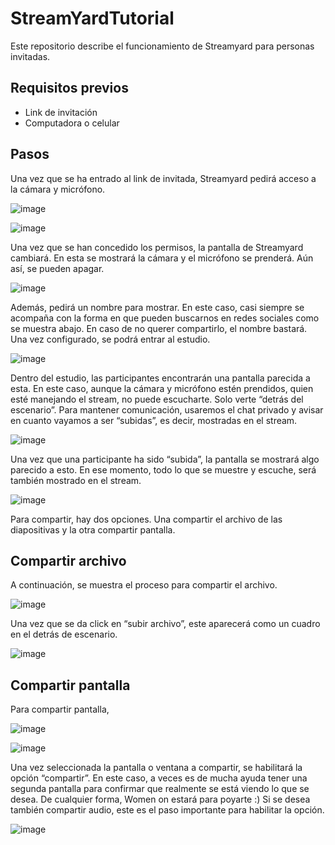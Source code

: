 # StreamYardTutorial
Este repositorio describe el funcionamiento de Streamyard para personas invitadas.
## Requisitos previos
  + Link de invitación
  + Computadora o celular
## Pasos
Una vez que se ha entrado al link de invitada, Streamyard pedirá acceso a la cámara y micrófono.

![image](https://user-images.githubusercontent.com/45903954/226268836-68b496e7-e0f6-452a-bed2-54fa6857d2df.png)

![image](https://user-images.githubusercontent.com/45903954/226268871-ddc55a98-2775-4bcc-b018-77ae69f03828.png)

Una vez que se han concedido los permisos, la pantalla de Streamyard cambiará. En esta se mostrará la cámara y el micrófono se prenderá. Aún así, se pueden apagar. 

![image](https://user-images.githubusercontent.com/45903954/226268938-e3e1ce0a-a6a1-4bcc-b88d-ff82204a45f2.png)

Además, pedirá un nombre para mostrar. En este caso, casi siempre se acompaña con la forma en que pueden buscarnos en redes sociales como se muestra abajo. En caso de no querer compartirlo, el nombre bastará. Una vez configurado, se podrá entrar al estudio.

![image](https://user-images.githubusercontent.com/45903954/226269043-65f1f3b8-53aa-4743-8960-4ccb8ea0d4d5.png)

Dentro del estudio, las participantes encontrarán una pantalla parecida a esta. En este caso, aunque la cámara y micrófono estén prendidos, quien esté manejando el stream, no puede escucharte. Solo verte “detrás del escenario”.  Para mantener comunicación, usaremos el chat privado y avisar en cuanto vayamos a ser “subidas”, es decir, mostradas en el stream.  

![image](https://user-images.githubusercontent.com/45903954/226269107-91626293-eff1-4ad8-a95e-6693a966ff14.png)

Una vez que una participante ha sido “subida”, la pantalla se mostrará algo parecido a esto. En ese momento, todo lo que se muestre y escuche, será también mostrado en el stream.  

![image](https://user-images.githubusercontent.com/45903954/226269210-17ddaafe-9e18-489e-81a0-590cb9cf9e00.png)

Para compartir, hay dos opciones. Una compartir el archivo de las diapositivas y la otra compartir pantalla. 
## Compartir archivo
A continuación, se muestra el proceso para compartir el archivo.

![image](https://user-images.githubusercontent.com/45903954/226269262-ba7ab9e4-7b9e-41ac-a5ec-09237b1962ef.png)

Una vez que se da click en “subir archivo”, este aparecerá como un cuadro en el detrás de escenario.

![image](https://user-images.githubusercontent.com/45903954/226269314-bc9a0cc4-d368-46fa-a966-7f371924ae98.png)

## Compartir pantalla
Para compartir pantalla, 

![image](https://user-images.githubusercontent.com/45903954/226269487-99c0aa3a-316d-491d-803a-0944b048ebe2.png)

![image](https://user-images.githubusercontent.com/45903954/226269541-ebf229da-3980-42d3-bc2a-721a2be2bc2f.png)

Una vez seleccionada la pantalla o ventana a compartir, se habilitará la opción “compartir”. En este caso, a veces es de mucha ayuda tener una segunda pantalla para confirmar que realmente se está viendo lo que se desea. De cualquier forma, Women on estará para poyarte :)
Si se desea también compartir audio, este es el paso importante para habilitar la opción. 

![image](https://user-images.githubusercontent.com/45903954/226269571-8962af82-2ade-4ef9-a201-566536ddd4b2.png)

	

